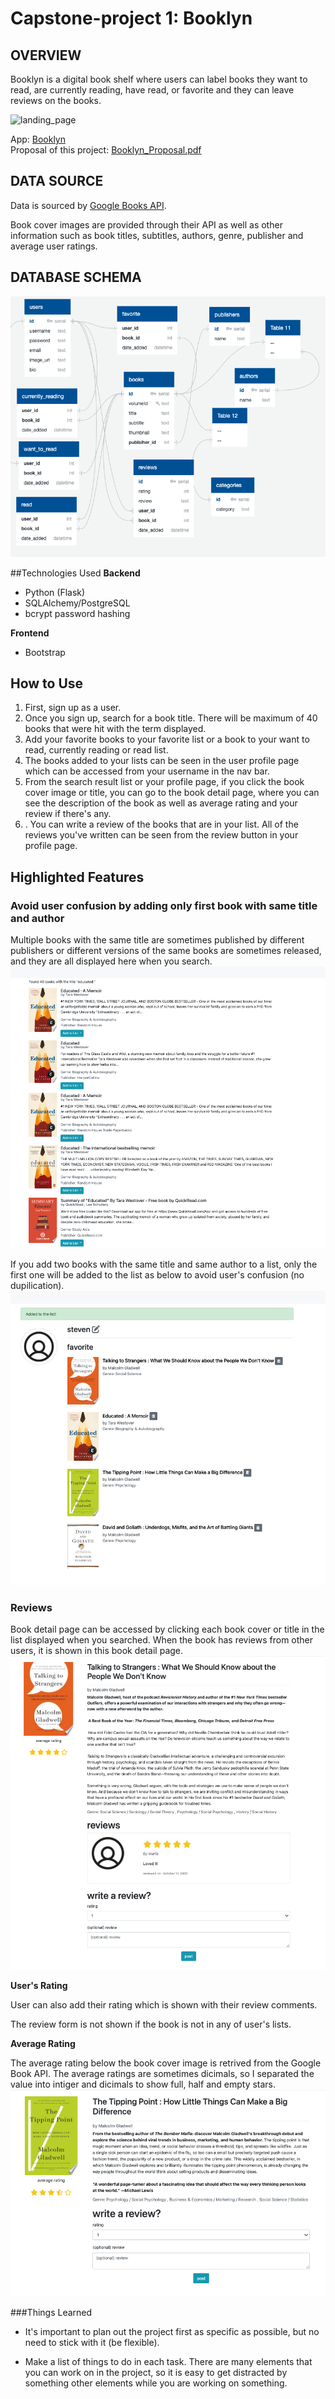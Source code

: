 # Capstone-project 1: Booklyn


## OVERVIEW
Booklyn is a digital book shelf where users can label books they want to read, are currently reading, have read, or favorite and they can leave reviews on the books.

![landing_page](https://github.com/mariered0/29_Capstone-project1/blob/main/Documentation/landing_page.png?raw=true)

App: [Booklyn](https://booklyn-app.herokuapp.com/)</br>
Proposal of this project: [Booklyn_Proposal.pdf](https://github.com/mariered0/29_Capstone-project1/blob/main/Documentation/Capstone1_proposal.pdf)


## DATA SOURCE
Data is sourced by [Google Books API](https://developers.google.com/books/docs/v1/getting_started).

    
Book cover images are provided through their API as well as other information such as book titles, subtitles, authors, genre, publisher and average user ratings.

    
## DATABASE SCHEMA
![database schema](https://github.com/mariered0/29_Capstone-project1/blob/main/Documentation/Schema_Booklyn_updated.png?raw=true)

##Technologies Used
**Backend**<br>

* Python (Flask)
* SQLAlchemy/PostgreSQL
* bcrypt password hashing

**Frontend**</br>

* Bootstrap

## How to Use
1. First, sign up as a user.
2. Once you sign up, search for a book title. There will be maximum of 40 books that were hit with the term displayed.
3. Add your favorite books to your favorite list or a book to your want to read, currently reading or read list.
4. The books added to your lists can be seen in the user profile page which can be accessed from your username in the nav bar.
5. From the search result list or your profile page, if you click the book cover image or title, you can go to the book detail page, where you can see the description of the book as well as average rating and your review if there's any.
6. . You can write a review of the books that are in your list. All of the reviews you've written can be seen from the review button in your profile page.




## Highlighted Features

### Avoid user confusion by adding only first book with same title and author
Multiple books with the same title are sometimes published by different publishers or different versions of the same books are sometimes released, and they are all displayed here when you search.<br/>
![search result](https://github.com/mariered0/29_Capstone-project1/blob/main/Documentation/Images_doc/search_result_same_title.png?raw=true)

If you add two books with the same title and same author to a list, only the first one will be added to the list as below to avoid user's confusion (no dupilication).<br/>
![book added to list](https://github.com/mariered0/29_Capstone-project1/blob/main/Documentation/Images_doc/one_book_added_to_list.png?raw=true)

### Reviews

Book detail page can be accessed by clicking each book cover or title in the list displayed when you searched. When the book has reviews from other users, it is shown in this book detail page.<br/>
![book review](https://github.com/mariered0/29_Capstone-project1/blob/main/Documentation/Images_doc/book_review.png?raw=true)

**User's Rating**

User can also add their rating which is shown with their review comments.

The review form is not shown if the book is not in any of user's lists.

**Average Rating**

The average rating below the book cover image is retrived from the Google Book API. The average ratings are sometimes dicimals, so I separated the value into intiger and dicimals to show full, half and empty stars.
![rating](https://github.com/mariered0/29_Capstone-project1/blob/main/Documentation/Images_doc/rating_half_star.png?raw=true)

###Things Learned
* It's important to plan out the project first as specific as possible, but no need to stick with it (be flexible).


* Make a list of things to do in each task. There are many elements that you can work on in the project, so it is easy to get distracted by something other elements while you are working on something.



















